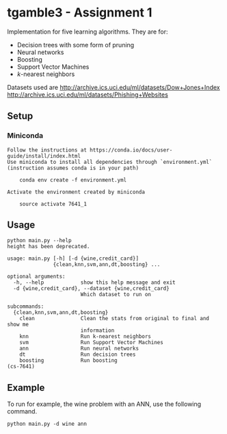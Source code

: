 # tgamble3 - Assignment 1

Implementation for five learning algorithms. They are for:

-   Decision trees with some form of pruning
-   Neural networks
-   Boosting
-   Support Vector Machines
-   *k*-nearest neighbors

Datasets used are
http://archive.ics.uci.edu/ml/datasets/Dow+Jones+Index
http://archive.ics.uci.edu/ml/datasets/Phishing+Websites

## Setup

### Miniconda

    Follow the instructions at https://conda.io/docs/user-guide/install/index.html
    Use miniconda to install all dependencies through `environment.yml` (instruction assumes conda is in your path)

```
    conda env create -f environment.yml
```

    Activate the environment created by miniconda

```
    source activate 7641_1
```

## Usage

```
python main.py --help
height has been deprecated.

usage: main.py [-h] [-d {wine,credit_card}]
               {clean,knn,svm,ann,dt,boosting} ...

optional arguments:
  -h, --help            show this help message and exit
  -d {wine,credit_card}, --dataset {wine,credit_card}
                        Which dataset to run on

subcommands:
  {clean,knn,svm,ann,dt,boosting}
    clean               Clean the stats from original to final and show me
                        information
    knn                 Run k-nearest neighbors
    svm                 Run Support Vector Machines
    ann                 Run neural networks
    dt                  Run decision trees
    boosting            Run boosting
(cs-7641)

```


## Example

To run for example, the wine problem with an ANN, use the following command.

```
python main.py -d wine ann
```